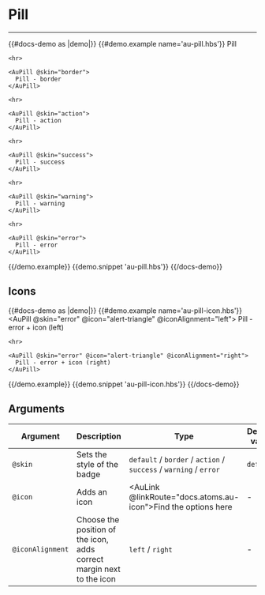 # Pill

---

{{#docs-demo as |demo|}}
  {{#demo.example name='au-pill.hbs'}}
    <AuPill>
      Pill
    </AuPill>

    <hr>

    <AuPill @skin="border">
      Pill - border
    </AuPill>

    <hr>

    <AuPill @skin="action">
      Pill - action
    </AuPill>

    <hr>

    <AuPill @skin="success">
      Pill - success
    </AuPill>

    <hr>

    <AuPill @skin="warning">
      Pill - warning
    </AuPill>

    <hr>

    <AuPill @skin="error">
      Pill - error
    </AuPill>
  {{/demo.example}}
  {{demo.snippet 'au-pill.hbs'}}
{{/docs-demo}}

## Icons

{{#docs-demo as |demo|}}
  {{#demo.example name='au-pill-icon.hbs'}}
    <AuPill @skin="error" @icon="alert-triangle" @iconAlignment="left">
      Pill - error + icon (left)
    </AuPill>

    <hr>

    <AuPill @skin="error" @icon="alert-triangle" @iconAlignment="right">
      Pill - error + icon (right)
    </AuPill>
  {{/demo.example}}
  {{demo.snippet 'au-pill-icon.hbs'}}
{{/docs-demo}}

## Arguments

| Argument      | Description | Type | Default value |
| ------------- | ----------- | ---- | ------------- |
| `@skin` | Sets the style of the badge  | `default` / `border` / `action` / `success` / `warning` / `error` | `default` |
| `@icon` | Adds an icon  | <AuLink @linkRoute="docs.atoms.au-icon">Find the options here</AuLink> | - |
| `@iconAlignment` | Choose the position of the icon, adds correct margin next to the icon | `left` / `right` | - |
